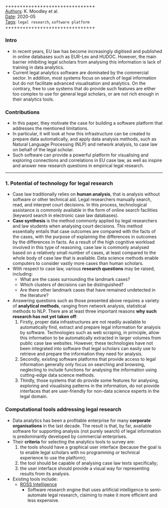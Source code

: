 ##

+++++++++++++++++++++++++++++++  
<ins>Authors</ins>: K. Moodley et al.  
<ins>Date</ins>: 2020-05  
<ins>Tags</ins>: `legal research`, `software platform`    
+++++++++++++++++++++++++++++++  


### Intro

- In recent years, EU law has become increasingly digitised and published in online databases such as EUR-Lex and HUDOC. However, the main barrier inhibiting legal scholars from analysing this information is lack of training in data analytics.
- Current legal analytics software are dominated by the commercial sector. In addition, most systems focus on search of legal information but do not facilitate advanced visualisation and analytics. On the contrary, free to use systems that do provide such features are either too complex to use for general legal scholars, or are not rich enough in their analytics tools.


### Contributions

- In this paper, they motivate the case for building a software platform that addresses the mentioned limitations.
- In particular, it will look at how this infrastructure can be created to prepare data automatically, and apply data analysis methods, such as Natural Language Processing (NLP) and network analysis, to case law on behalf of the legal scholar.
- Such software can provide a powerful platform for visualising and exploring connections and correlations in EU case law, as well as inspire and answer new research questions in empirical legal research.

***

### 1. Potential of technology for legal research

- Case law traditionally relies on **human analysis**, that is analysis without software or other technical aid. Legal researchers manually search, read, and interpret court decisions. In this process, technological assistance is commonly available in the form of online search facilities (keyword search in electronic case law databases).
- **Case synthesis** is the method commonly applied by legal researchers and law students when analysing court decisions. This method essentially entails that case outcomes are compared with the facts of the cases, with the purpose of explaining the differences in outcomes by the differences in facts. As a result of the high cognitive workload involved in this type of reasoning, case law is commonly analysed based on a relatively small number of cases, at least compared to the whole body of case law that is available. Data science methods enable computers to consider vastly more cases than human scholars.
- With respect to case law, various **research questions** may be raised, including:
  - What are the cases surrounding the landmark cases?
  - Which clusters of decisions can be distinguished?
  - Are there other landmark cases that have remained undetected in the literature?
- Answering questions such as those presented above requires a variety of **analytical methods**, ranging from network analysis, statistical methods to NLP. There are at least three important reasons **why such research has not yet taken off**:
  1. Firstly, proper data infrastructures are not readily available to automatically find, extract and prepare legal information for analysis by software. Technologies such as web scraping, in principle, allow this information to be automatically extracted in larger volumes from public case law websites. However, these technologies have not been integrated into software that legal scholars can easily use to retrieve and prepare the information they need for analysis.
  2. Secondly, existing software platforms that provide access to legal information generally only focus on searching and browsing, neglecting to include functions for analysing the information using cutting-edge data science methods.
  3. Thirdly, those systems that do provide some features for analysing, exploring and visualising patterns in the information, do not provide interfaces that are user-friendly for non-data science experts in the legal domain.
  

### Computational tools addressing legal research

- Data analytics has been a profitable enterprise for many **corporate organisations** in the last decade. The result is that, by far, available software for supporting analysis (not purely search) of legal information is predominantly developed by commercial enterprises.
- Their **criteria** for selecting the analytics tools to survey are:
  1. the tools should have a graphical user interface (because the goal is to enable legal scholars with no programming or technical experience to use the platform); 
  2. the tool should be capable of analysing case law texts specifically; 
  3. the user interface should provide a visual way for representing results from its analysis.
- Existing tools include:
  - <ins>ROSS Intelligence</ins>
    - Software research engine that uses artificial intelligence to semi-automate legal research, claiming to make it more efficient and less expensive.
    

